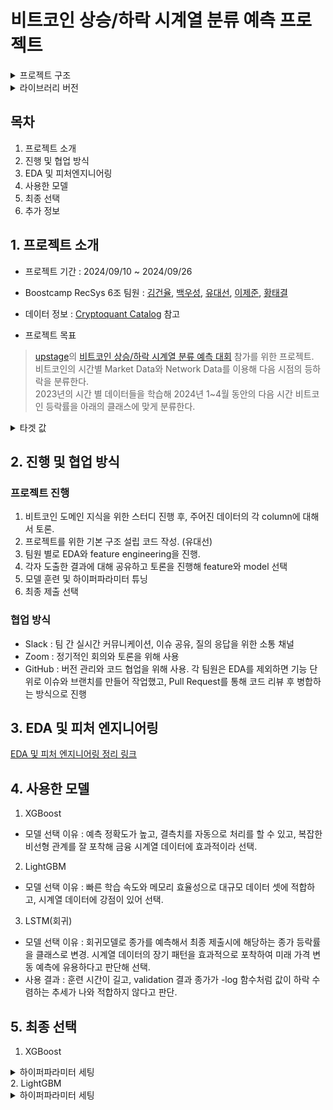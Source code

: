# 비트코인 상승/하락 시계열 분류 예측 프로젝트

<details>
    <summary> 프로젝트 구조</summary>

```bash
├── Code # AI 모델 학습을 위한 부분
│   ├── config # config.yaml 값 가져 오는 함수 제공
│   ├── dataset # 기존 raw 데이터 합치기
│   ├── model # AI 모델 Code ex) Light GBM, XGBoost
│   └── pre_process # 모델 학습전 전처리
├── data #.gitignore
│   └── .csv #.gitignore
├── EDA # 개인 EDA 폴더
│   └── {팀원 명} 
│        ├──*.ipynb
├── config-sample.yaml # 하이퍼 파라미터 및 모델 & 서버 선택을 위한 설정 값
├── .gitignore
├── Readme.md
└── requirements.txt
```

</details>

<details>
    <summary> 라이브러리 버전</summary>

**Python 버전 : 3.12.5**

**Library 버전** - (requirements.txt)

```txt
numpy==1.26.4
pandas==2.2.2
scikit-learn==1.4.2
tqdm==4.66.4
xgboost==2.0.3
lightgbm==4.3.0
scipy==1.11.4
plotly==5.22.0
nbformat==5.10.4
```

</details> 


## 목차
1. 프로젝트 소개
2. 진행 및 협업 방식
3. EDA 및 피처엔지니어링
4. 사용한 모델
5. 최종 선택
6. 추가 정보

##  1. 프로젝트 소개
* 프로젝트 기간 : 2024/09/10 ~ 2024/09/26

* Boostcamp RecSys 6조 팀원 : [김건율](https://github.com/ChoonB), [백우성](https://github.com/13aek), [유대선](https://github.com/xenx96), [이제준](https://github.com/passi3), [황태결](https://github.com/minari-c)

* 데이터 정보 : [Cryptoquant Catalog](https://cryptoquant.com/ko/catalog) 참고

* 프로젝트 목표
> [upstage](https://stages.ai/)의 [비트코인 상승/하락 시계열 분류 예측 대회](https://stages.ai/competitions/313/overview/description) 참가를 위한 프로젝트. <br>
비트코인의 시간별 Market Data와 Network Data를 이용해 다음 시점의 등하락을 분류한다. <br>
2023년의 시간 별 데이터들을 학습해 2024년 1~4월 동안의 다음 시간 비트코인 등락률을 아래의 클래스에 맞게 분류한다.

<details>
    <summary> 타겟 값 </summary>

| 클래스 | 설명           | 등락률         |
|--------|----------------|--------------|
| 0      | 하락           | -0.5% 미만   |
| 1      | 소폭 하락      | -0.5% ~ 0%   |
| 2      | 소폭 상승      | 0% ~ 0.5%    |
| 3      | 상승           | 0.5% 이상    |

</details>


## 2. 진행 및 협업 방식
### 프로젝트 진행
1. 비트코인 도메인 지식을 위한 스터디 진행 후, 주어진 데이터의 각 column에 대해서 토론.
2. 프로젝트를 위한 기본 구조 설립 코드 작성. (유대선)
3. 팀원 별로 EDA와 feature engineering을 진행.
4. 각자 도출한 결과에 대해 공유하고 토론을 진행해 feature와 model 선택
5. 모델 훈련 및 하이퍼파라미터 튜닝
6. 최종 제출 선택

### 협업 방식
* Slack : 팀 간 실시간 커뮤니케이션, 이슈 공유, 질의 응답을 위한 소통 채널
* Zoom : 정기적인 회의와 토론을 위해 사용
* GitHub : 버전 관리와 코드 협업을 위해 사용. 각 팀원은 EDA를 제외하면 기능 단위로 이슈와 브랜치를 만들어 작업했고, Pull Request를 통해 코드 리뷰 후 병합하는 방식으로 진행

## 3. EDA 및 피처 엔지니어링
[EDA 및 피처 엔지니어링 정리 링크](https://miniature-smelt-728.notion.site/EDA-Feature-Engineering-10d68372ae8c80308138c03e13766f43)

## 4. 사용한 모델
1. XGBoost
* 모델 선택 이유 : 예측 정확도가 높고, 결측치를 자동으로 처리를 할 수 있고, 복잡한 비선형 관계를 잘 포착해 금융 시계열 데이터에 효과적이라 선택.
2. LightGBM
* 모델 선택 이유 : 빠른 학습 속도와 메모리 효율성으로 대규모 데이터 셋에 적합하고, 시계열 데이터에 강점이 있어 선택.
3. LSTM(회귀)
* 모델 선택 이유 : 회귀모델로 종가를 예측해서 최종 제출시에 해당하는 종가 등락률을 클래스로 변경. 시계열 데이터의 장기 패턴을 효과적으로 포착하여 미래 가격 변동 예측에 유용하다고 판단해 선택.
* 사용 결과 : 훈련 시간이 길고, validation 결과 종가가 -log 함수처럼 값이 하락 수렴하는 추세가 나와 적합하지 않다고 판단.

## 5. 최종 선택
1. XGBoost
<details>
    <summary> 하이퍼파라미터 세팅 </summary>

```json
{
    "objective": "multi:softprob",  # 다중 클래스 분류
    "num_class": len(y_train_resampled.unique()),  # 클래스 개수
    "eval_metric": "mlogloss",  # 손실 함수 (멀티클래스 로지스틱 손실)
    "max_depth": 7,
    "learning_rate": 0.01,
    "subsample": 0.8,
    "colsample_bytree": 0.8,
    "seed": 42
}
```
</details>
2. LightGBM

<details>
    <summary> 하이퍼파라미터 세팅 </summary>

```json
{
    "boosting_type": "gbdt",
    "objective": "multiclass",
    "metric": "multi_logloss",
    "num_class": 4,
    "num_leaves": 50,
    "learning_rate": 0.05,
    "n_estimators": 30,
    "random_state": 42,
    "verbose": -1,
}
```
</details>
